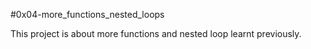 #0x04-more_functions_nested_loops

This project is about more functions and nested loop learnt previously.
